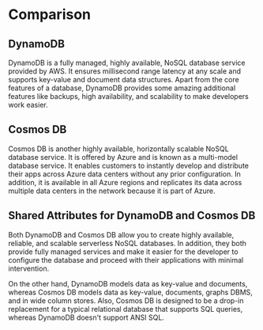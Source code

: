 # Comparison
## DynamoDB
DynamoDB is a fully managed, highly available, NoSQL database service provided by AWS. It ensures millisecond range latency at any scale and supports key-value and document data structures. Apart from the core features of a database, DynamoDB provides some amazing additional features like backups, high availability, and scalability to make developers work easier.

## Cosmos DB
Cosmos DB is another highly available, horizontally scalable NoSQL database service. It is offered by Azure and is known as a multi-model database service. It enables customers to instantly develop and distribute their apps across Azure data centers without any prior configuration. In addition, it is available in all Azure regions and replicates its data across multiple data centers in the network because it is part of Azure.

## Shared Attributes for DynamoDB and Cosmos DB
Both DynamoDB and Cosmos DB allow you to create highly available, reliable, and scalable serverless NoSQL databases. In addition, they both provide fully managed services and make it easier for the developer to configure the database and proceed with their applications with minimal intervention.

On the other hand, DynamoDB models data as key-value and documents, whereas Cosmos DB models data as key-value, documents, graphs DBMS, and in wide column stores. Also, Cosmos DB is designed to be a drop-in replacement for a typical relational database that supports SQL queries, whereas DynamoDB doesn't support ANSI SQL.

